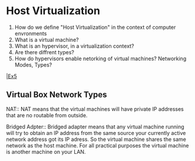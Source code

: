# Host Virtualization

1) How do we define "Host Virtualization" in the context of computer envronments 
2) What is a virtual machine?
3) What is an hypervisor, in a virtualization context?
4) Are there diffrent types?
5) How do hypervisors enable netorking of virtual machines? Networking Modes, Types?

[|Ex5](CloudNetworkingEx5.md)


## Virtual Box Network Types
NAT:: NAT means that the virtual machines will have private IP addresses that are no routable from outside.

Bridged Adpter:: Bridged adapter means that any virtual machine running will try to obtain an IP address from the same source your currently active network address got its IP adress.
So the virtual machine shares the same network as the host machine. For all practical purposes the virtual machine is another machine on your LAN.


